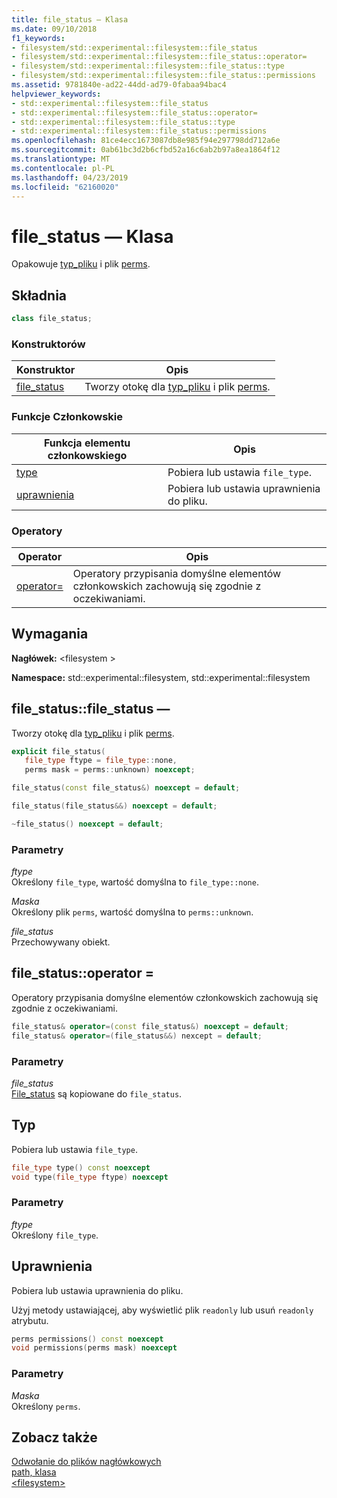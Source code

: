 ```yaml
---
title: file_status — Klasa
ms.date: 09/10/2018
f1_keywords:
- filesystem/std::experimental::filesystem::file_status
- filesystem/std::experimental::filesystem::file_status::operator=
- filesystem/std::experimental::filesystem::file_status::type
- filesystem/std::experimental::filesystem::file_status::permissions
ms.assetid: 9781840e-ad22-44dd-ad79-0fabaa94bac4
helpviewer_keywords:
- std::experimental::filesystem::file_status
- std::experimental::filesystem::file_status::operator=
- std::experimental::filesystem::file_status::type
- std::experimental::filesystem::file_status::permissions
ms.openlocfilehash: 81ce4ecc1673087db8e985f94e297798dd712a6e
ms.sourcegitcommit: 0ab61bc3d2b6cfbd52a16c6ab2b97a8ea1864f12
ms.translationtype: MT
ms.contentlocale: pl-PL
ms.lasthandoff: 04/23/2019
ms.locfileid: "62160020"
---
```

# <a name="filestatus-class"></a>file_status — Klasa

Opakowuje [typ_pliku](../standard-library/filesystem-enumerations.md#file_type) i plik [perms](../standard-library/filesystem-enumerations.md#perms).

## <a name="syntax"></a>Składnia

```cpp
class file_status;
```

### <a name="constructors"></a>Konstruktorów

|Konstruktor|Opis|
|-|-|
|[file_status](#file_status)|Tworzy otokę dla [typ_pliku](../standard-library/filesystem-enumerations.md#file_type) i plik [perms](../standard-library/filesystem-enumerations.md#perms).|

### <a name="member-functions"></a>Funkcje Członkowskie

|Funkcja elementu członkowskiego|Opis|
|-|-|
|[type](#type)|Pobiera lub ustawia `file_type`.|
|[uprawnienia](#permissions)|Pobiera lub ustawia uprawnienia do pliku.|

### <a name="operators"></a>Operatory

|Operator|Opis|
|-|-|
|[operator=](#op_as)|Operatory przypisania domyślne elementów członkowskich zachowują się zgodnie z oczekiwaniami.|

## <a name="requirements"></a>Wymagania

**Nagłówek:** \<filesystem >

**Namespace:** std::experimental::filesystem, std::experimental::filesystem

## <a name="file_status"></a> file_status::file_status —

Tworzy otokę dla [typ_pliku](../standard-library/filesystem-enumerations.md#file_type) i plik [perms](../standard-library/filesystem-enumerations.md#perms).

```cpp
explicit file_status(
   file_type ftype = file_type::none,
   perms mask = perms::unknown) noexcept;

file_status(const file_status&) noexcept = default;

file_status(file_status&&) noexcept = default;

~file_status() noexcept = default;
```

### <a name="parameters"></a>Parametry

*ftype*<br/>
Określony `file_type`, wartość domyślna to `file_type::none`.

*Maska*<br/>
Określony plik `perms`, wartość domyślna to `perms::unknown`.

*file_status*<br/>
Przechowywany obiekt.

## <a name="op_as"></a> file_status::operator =

Operatory przypisania domyślne elementów członkowskich zachowują się zgodnie z oczekiwaniami.

```cpp
file_status& operator=(const file_status&) noexcept = default;
file_status& operator=(file_status&&) nexcept = default;
```

### <a name="parameters"></a>Parametry

*file_status*<br/>
[File_status](../standard-library/file-status-class.md) są kopiowane do `file_status`.

## <a name="type"></a> Typ

Pobiera lub ustawia `file_type`.

```cpp
file_type type() const noexcept
void type(file_type ftype) noexcept
```

### <a name="parameters"></a>Parametry

*ftype*<br/>
Określony `file_type`.

## <a name="permissions"></a> Uprawnienia

Pobiera lub ustawia uprawnienia do pliku.

Użyj metody ustawiającej, aby wyświetlić plik `readonly` lub usuń `readonly` atrybutu.

```cpp
perms permissions() const noexcept
void permissions(perms mask) noexcept
```

### <a name="parameters"></a>Parametry

*Maska*<br/>
Określony `perms`.

## <a name="see-also"></a>Zobacz także

[Odwołanie do plików nagłówkowych](../standard-library/cpp-standard-library-header-files.md)<br/>
[path, klasa](../standard-library/path-class.md)<br/>
[\<filesystem>](../standard-library/filesystem.md)<br/>
